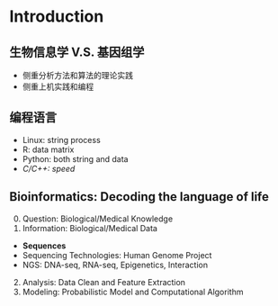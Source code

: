 # Introduction
## 生物信息学 V.S. 基因组学
* 侧重分析方法和算法的理论实践
* 侧重上机实践和编程
## 编程语言
* Linux: string process
* R: data matrix
* Python: both string and data
* *C/C++: speed*
## Bioinformatics: Decoding the language of life
0. Question: Biological/Medical Knowledge
1. Information: Biological/Medical Data
* **Sequences**
* Sequencing Technologies: Human Genome Project
* NGS: DNA-seq, RNA-seq, Epigenetics, Interaction
2. Analysis: Data Clean and Feature Extraction
3. Modeling: Probabilistic Model and Computational Algorithm 
